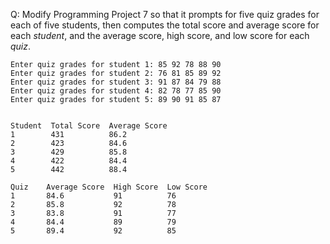 Q: Modify Programming Project 7 so that it prompts for five quiz grades for each
of five students, then computes the total score and average score for each
<em>student</em>, and the average score, high score, and low score for each
<em>quiz</em>.

```
Enter quiz grades for student 1: 85 92 78 88 90
Enter quiz grades for student 2: 76 81 85 89 92
Enter quiz grades for student 3: 91 87 84 79 88
Enter quiz grades for student 4: 82 78 77 85 90
Enter quiz grades for student 5: 89 90 91 85 87


Student  Total Score  Average Score
1        431          86.2
2        423          84.6
3        429          85.8
4        422          84.4
5        442          88.4

Quiz    Average Score  High Score  Low Score
1       84.6           91          76
2       85.8           92          78
3       83.8           91          77
4       84.4           89          79
5       89.4           92          85
```
